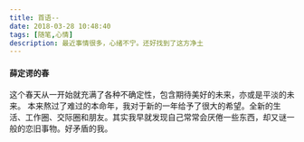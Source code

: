```yaml
---
title: 首语--
date: 2018-03-28 10:48:40
tags: [随笔,心情]
description: 最近事情很多，心绪不宁。还好找到了这方净土
---
```


#### 薛定谔的春
这个春天从一开始就充满了各种不确定性，包含期待美好的未来，亦或是平淡的未来。
本来熬过了难过的本命年，我对于新的一年给予了很大的希望。全新的生活、工作圈、交际圈和朋友。其实我早就发现自己常常会厌倦一些东西，却又谜一般的恋旧事物。好矛盾的我。
<!-- 为了重新找工作，我也起早贪黑了一周。真的是身心交瘁，很多东西知道却又不能自圆其说，这在面试官面前是最为致命的。
最终是我不够有信心，总觉得好厂子看不上我的水平，尤其是京东hr不明不白的拒绝了我。所以在老大提出加薪的诱惑下，我就只好留下来。
由于工作刚稳定，房子又成了心头的一块石头。因为我感觉自己的入住很大的影响到了有着金子般心灵的室友，真的于心不忍。每次看她睡不好，总觉得是自己的问题。越是急于找个住的却越找不到。
至于对象的事情，总觉得月老从来都没看见过我。我觉得自己还行啊，如果我是男生，我会喜欢自己的啊。可是现实往往是终究无果。
心里很慌，也有点累。 -->